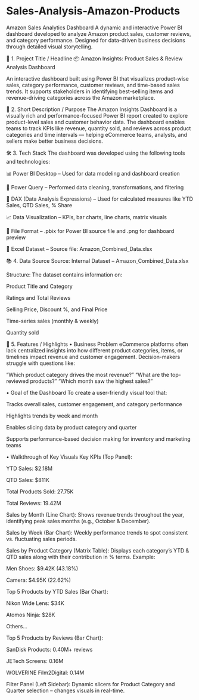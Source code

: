 # Sales-Analysis-Amazon-Products
 Amazon Sales Analytics Dashboard
A dynamic and interactive Power BI dashboard developed to analyze Amazon product sales, customer reviews, and category performance. Designed for data-driven business decisions through detailed visual storytelling.

📝 1. Project Title / Headline
📦 Amazon Insights: Product Sales & Review Analysis Dashboard

An interactive dashboard built using Power BI that visualizes product-wise sales, category performance, customer reviews, and time-based sales trends. It supports stakeholders in identifying best-selling items and revenue-driving categories across the Amazon marketplace.

🎯 2. Short Description / Purpose
The Amazon Insights Dashboard is a visually rich and performance-focused Power BI report created to explore product-level sales and customer behavior data. The dashboard enables teams to track KPIs like revenue, quantity sold, and reviews across product categories and time intervals — helping eCommerce teams, analysts, and sellers make better business decisions.

🛠️ 3. Tech Stack
The dashboard was developed using the following tools and technologies:

📊 Power BI Desktop – Used for data modeling and dashboard creation

📂 Power Query – Performed data cleaning, transformations, and filtering

🧠 DAX (Data Analysis Expressions) – Used for calculated measures like YTD Sales, QTD Sales, % Share

📈 Data Visualization – KPIs, bar charts, line charts, matrix visuals

📁 File Format – .pbix for Power BI source file and .png for dashboard preview

📄 Excel Dataset – Source file: Amazon_Combined_Data.xlsx

📚 4. Data Source
Source: Internal Dataset – Amazon_Combined_Data.xlsx

Structure: The dataset contains information on:

Product Title and Category

Ratings and Total Reviews

Selling Price, Discount %, and Final Price

Time-series sales (monthly & weekly)

Quantity sold

🌟 5. Features / Highlights
• Business Problem
eCommerce platforms often lack centralized insights into how different product categories, items, or timelines impact revenue and customer engagement. Decision-makers struggle with questions like:

“Which product category drives the most revenue?”
“What are the top-reviewed products?”
“Which month saw the highest sales?”

• Goal of the Dashboard
To create a user-friendly visual tool that:

Tracks overall sales, customer engagement, and category performance

Highlights trends by week and month

Enables slicing data by product category and quarter

Supports performance-based decision making for inventory and marketing teams

• Walkthrough of Key Visuals
Key KPIs (Top Panel):

YTD Sales: $2.18M

QTD Sales: $811K

Total Products Sold: 27.75K

Total Reviews: 19.42M

Sales by Month (Line Chart):
Shows revenue trends throughout the year, identifying peak sales months (e.g., October & December).

Sales by Week (Bar Chart):
Weekly performance trends to spot consistent vs. fluctuating sales periods.

Sales by Product Category (Matrix Table):
Displays each category’s YTD & QTD sales along with their contribution in % terms.
Example:

Men Shoes: $9.42K (43.18%)

Camera: $4.95K (22.62%)

Top 5 Products by YTD Sales (Bar Chart):

Nikon Wide Lens: $34K

Atomos Ninja: $28K

Others...

Top 5 Products by Reviews (Bar Chart):

SanDisk Products: 0.40M+ reviews

JETech Screens: 0.16M

WOLVERINE Film2Digital: 0.14M

Filter Panel (Left Sidebar):
Dynamic slicers for Product Category and Quarter selection – changes visuals in real-time.

